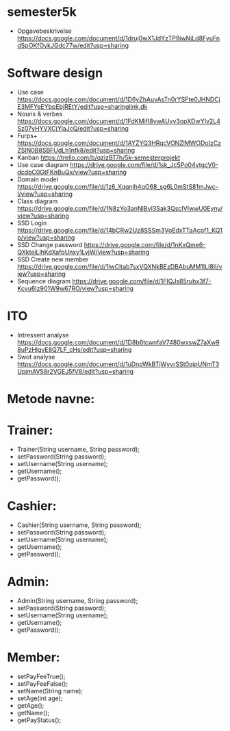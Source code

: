 # semester5k
- Opgavebeskrivelse
https://docs.google.com/document/d/1druj0wX1JdYzTP9jwNiLd8FyuFndSpOKfOykJGdc77w/edit?usp=sharing
# Software design
- Use case
https://docs.google.com/document/d/1D6yZhAuvAsTn0rYSFte0JHNDCjE3MFYeEYbpEbjREtY/edit?usp=sharinglink.dk
- Nouns & verbes
https://docs.google.com/document/d/1FdKMifI8vwAUyv3opXDwYIv2L4Sz07yHYVXCjYlaJcQ/edit?usp=sharing
- Furps+
https://docs.google.com/document/d/1AYZYQ3HRqcVONZlMWODoIzCzZSlN0B8SBFUdLh1nfk8/edit?usp=sharing
- Kanban
https://trello.com/b/qzizBT7h/5k-semesterprojekt
- Use case diagram
https://drive.google.com/file/d/1sk_Jc5Po04ytgcV0-dcdpC0GtFKnBuQx/view?usp=sharing
- Domain model
https://drive.google.com/file/d/1z6_Xqqnjh4qO68_sg6L0mStS81mJwc-l/view?usp=sharing
- Class diagram
https://drive.google.com/file/d/1N8zYo3anNIBvI3Sak3QscIVlwwU0Eyny/view?usp=sharing
- SSD Login
https://drive.google.com/file/d/14bCRw2Uz8SSSm3VoEdxTTaAcpf1_KQ1p/view?usp=sharing
 - SSD Change password
 https://drive.google.com/file/d/1nKxQme6-QXktejLlhKdXafpUnxy1LvjW/view?usp=sharing
 - SSD Create new member
 https://drive.google.com/file/d/1IwCltab7sxVQXNkBEzDBAbuMM1ILI8II/view?usp=sharing
- Sequence diagram
https://drive.google.com/file/d/1FIQJs85ruhx3f7-Kcvu6Iz901W9w67RO/view?usp=sharing
# ITO
- Intressent analyse
https://docs.google.com/document/d/1D8b6tcwnfaV7480wxswZ7aXw98uPzHlgvE8Q7LF_cHs/edit?usp=sharing
- Swot analyse
https://docs.google.com/document/d/1uDnpWkBTjWyvrSSt0qipUNmT3UpjmAV58r2VGEJ5fV8/edit?usp=sharing
# Metode navne:
# Trainer:
- Trainer(String username, String password);
- setPassword(String password);
- setUsername(String username);
- getUsername();
- getPassword();
# Cashier:
- Cashier(String username, String password);
- setPassword(String password);
- setUsername(String username);
- getUsername();
- getPassword();
# Admin:
- Admin(String username, String password);
- setPassword(String password);
- setUsername(String username);
- getUsername();
- getPassword();
# Member:
- setPayFeeTrue();
- setPayFeeFalse();
- setName(String name);
- setAge(int age);
- getAge();
- getName();
- getPayStatus();
